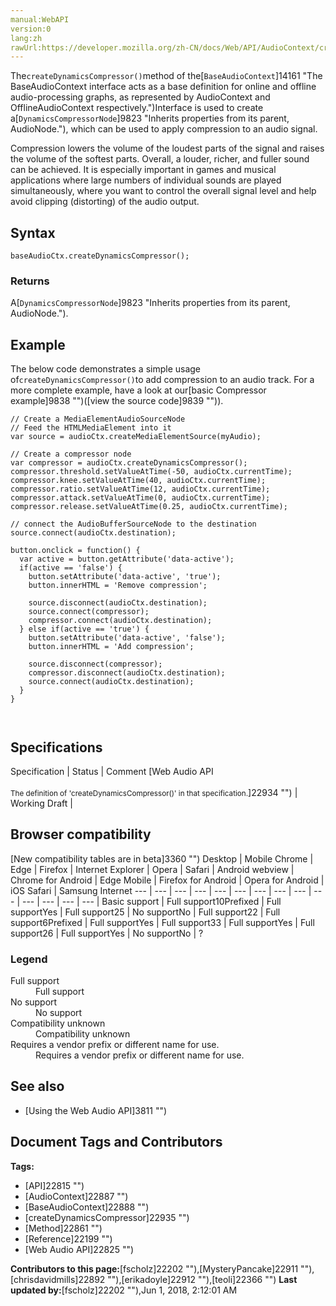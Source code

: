 ```yaml
---
manual:WebAPI
version:0
lang:zh
rawUrl:https://developer.mozilla.org/zh-CN/docs/Web/API/AudioContext/createDynamicsCompressor
---
```






The`createDynamicsCompressor()`method of the[`BaseAudioContext`]14161 "The BaseAudioContext interface acts as a base definition for online and offline audio-processing graphs, as represented by AudioContext and OfflineAudioContext respectively.")Interface is used to create a[`DynamicsCompressorNode`]9823 "Inherits properties from its parent, AudioNode."), which can be used to apply compression to an audio signal.




Compression lowers the volume of the loudest parts of the signal and raises the volume of the softest parts. Overall, a louder, richer, and fuller sound can be achieved. It is especially important in games and musical applications where large numbers of individual sounds are played simultaneously, where you want to control the overall signal level and help avoid clipping (distorting) of the audio output.


## Syntax<a name="Syntax"></a>

```
baseAudioCtx.createDynamicsCompressor();
```

### Returns<a name="Returns"></a>


A[`DynamicsCompressorNode`]9823 "Inherits properties from its parent, AudioNode.").


## Example<a name="Example"></a>


The below code demonstrates a simple usage of`createDynamicsCompressor()`to add compression to an audio track. For a more complete example, have a look at our[basic Compressor example]9838 "")([view the source code]9839 "")).


```
// Create a MediaElementAudioSourceNode
// Feed the HTMLMediaElement into it
var source = audioCtx.createMediaElementSource(myAudio);

// Create a compressor node
var compressor = audioCtx.createDynamicsCompressor();
compressor.threshold.setValueAtTime(-50, audioCtx.currentTime);
compressor.knee.setValueAtTime(40, audioCtx.currentTime);
compressor.ratio.setValueAtTime(12, audioCtx.currentTime);
compressor.attack.setValueAtTime(0, audioCtx.currentTime);
compressor.release.setValueAtTime(0.25, audioCtx.currentTime);

// connect the AudioBufferSourceNode to the destination
source.connect(audioCtx.destination);

button.onclick = function() {
  var active = button.getAttribute('data-active');
  if(active == 'false') {
    button.setAttribute('data-active', 'true');
    button.innerHTML = 'Remove compression';

    source.disconnect(audioCtx.destination);
    source.connect(compressor);
    compressor.connect(audioCtx.destination);
  } else if(active == 'true') {
    button.setAttribute('data-active', 'false');
    button.innerHTML = 'Add compression';

    source.disconnect(compressor);
    compressor.disconnect(audioCtx.destination);
    source.connect(audioCtx.destination);
  }
} 
 
 

```

## Specifications<a name="Specifications"></a>
Specification | Status | Comment 
[Web Audio API<br></br><small>The definition of &#39;createDynamicsCompressor()&#39; in that specification.</small>]22934 "") | Working Draft |  


## Browser compatibility<a name="Browser_compatibility"></a>
[New compatibility tables are in beta<i></i>]3360 "")
<abbr>Desktop<i></i></abbr> | <abbr>Mobile<i></i></abbr> 
<abbr>Chrome<i></i></abbr> | <abbr>Edge<i></i></abbr> | <abbr>Firefox<i></i></abbr> | <abbr>Internet Explorer<i></i></abbr> | <abbr>Opera<i></i></abbr> | <abbr>Safari<i></i></abbr> | <abbr>Android webview<i></i></abbr> | <abbr>Chrome for Android<i></i></abbr> | <abbr>Edge Mobile<i></i></abbr> | <abbr>Firefox for Android<i></i></abbr> | <abbr>Opera for Android<i></i></abbr> | <abbr>iOS Safari<i></i></abbr> | <abbr>Samsung Internet<i></i></abbr> 
 ---  |  ---  |  ---  |  ---  |  ---  |  ---  |  ---  |  ---  |  ---  |  ---  |  ---  |  ---  |  ---  |  ---  | 
Basic support | <abbr>Full support</abbr>10<abbr>Prefixed<i></i></abbr> | <abbr>Full support</abbr>Yes | <abbr>Full support</abbr>25 | <abbr>No support</abbr>No | <abbr>Full support</abbr>22 | <abbr>Full support</abbr>6<abbr>Prefixed<i></i></abbr> | <abbr>Full support</abbr>Yes | <abbr>Full support</abbr>33 | <abbr>Full support</abbr>Yes | <abbr>Full support</abbr>26 | <abbr>Full support</abbr>Yes | <abbr>No support</abbr>No | <abbr>?</abbr> 


### Legend<a name="Legend"></a>
<dl><dt id=''><abbr>Full support</abbr></dt><dd>Full support</dd><dt id=''><abbr>No support</abbr></dt><dd>No support</dd><dt id=''><abbr>Compatibility unknown</abbr></dt><dd>Compatibility unknown</dd><dt id=''><abbr>Requires a vendor prefix or different name for use.<i></i></abbr></dt><dd>Requires a vendor prefix or different name for use.</dd></dl>



## See also<a name="See_also"></a>

* [Using the Web Audio API]3811 "")



## Document Tags and Contributors
**Tags:**
* [API]22815 "")
* [AudioContext]22887 "")
* [BaseAudioContext]22888 "")
* [createDynamicsCompressor]22935 "")
* [Method]22861 "")
* [Reference]22199 "")
* [Web Audio API]22825 "")

**Contributors to this page:**[fscholz]22202 ""),[MysteryPancake]22911 ""),[chrisdavidmills]22892 ""),[erikadoyle]22912 ""),[teoli]22366 "")
**Last updated by:**[fscholz]22202 ""),<time>Jun 1, 2018, 2:12:01 AM</time>


